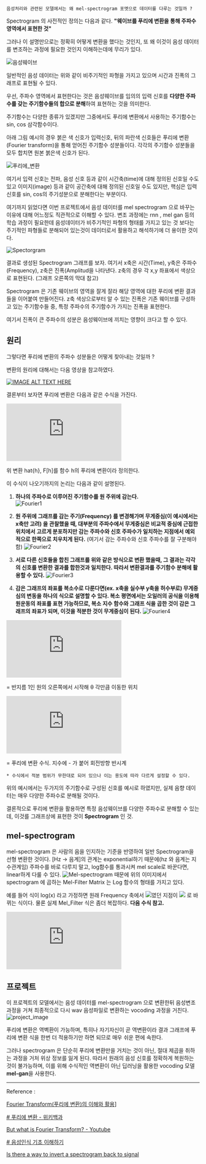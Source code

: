 `음성처리와 관련된 모델에서는 왜 mel-spectrogram 포멧으로 데이터를 다루는 것일까 ?`

Spectrogram 의 사전적인 정의는 다음과 같다.
**"웨이브를 푸리에 변환을 통해 주파수 영역에서 표현한 것"**

그러나 이 설명만으로는 정확히 어떻게 변환을 했다는 것인지, 또 왜 이것이 음성 데이터를 변조하는 과정에 필요한 것인지 이해하는데에 무리가 있다. 

![음성웨이브](https://gitlab.com/hanish3464/voice-conversion/uploads/dd676de0474ca5452990e80db46f5381/Untitled.png)

일반적인 음성 데이터는 위와 같이 비주기적인 파형을 가지고 있으며 시간과 진폭의 그래프로 표현될 수 있다.

우선, 주파수 영역에서 표현한다는 것은 음성웨이브를 임의의 입력 신호를 **다양한 주파수를 갖는 주기함수들의 합으로 분해**하여 표현하는 것을 의미한다. 

주기함수는 다양한 종류가 있겠지만 그중에서도 푸리에 변환에서 사용하는 주기함수는 sin, cos 삼각함수이다.

아래 그림 예시의 경우 붉은 색 신호가 입력신호, 뒤의 파란색 신호들은 푸리에 변환(Fourier transform)을 통해 얻어진 주기함수 성분들이다. 각각의 주기함수 성분들을 모두 합치면 원본 붉은색 신호가 된다.

![푸리에_변환](https://gitlab.com/hanish3464/voice-conversion/uploads/c1060330684d32a91e50b9ce50fb78b7/푸리에_변환.png)

여기서 입력 신호는 전파, 음성 신호 등과 같이 시간축(time)에 대해 정의된 신호일 수도 있고 이미지(image) 등과 같이 공간축에 대해 정의된 신호일 수도 있지만, 핵심은 입력 신호를 sin, cos의 주기성분으로 분해한다는 부분이다.


여기까지 읽었다면 이번 프로젝트에서 음성 데이터를 mel spectrogram 으로 바꾸는 이유에 대해 어느정도 직관적으로 이해할 수 있다. 
변조 과정에는 rnn , mel gan 등의 학습 과정이 필요한데 음성데이터가 비주기적인 파형의 형태를 가지고 있는 것 보다는 주기적인 파형들로 분해되어 있는것이 데이터로서 활용하고 해석하기에 더 용이한 것이다.

![Spectorgram](https://gitlab.com/hanish3464/voice-conversion/uploads/4b4d25112e3827df3746eb2c6675e5b0/Untitled__2_.png)

결과로 생성된 Spectrogram 그래프를 보자. 여기서 x축은 시간(Time), y축은 주파수(Frequency), z축은 진폭(Amplitud을 나타낸다. 
z축의 경우 각 x,y 좌표에서 색상으로 표현된다. (그래프 오른쪽의 막대 참고)

Spectrogram 은 기존 웨이브의 영역을 잘게 잘라 해당 영역에 대한  푸리에 변환 결과들을 이어붙여 만들어진다. z축 색상으로부터 알 수 있는 진폭은 기존 웨이브를 구성하고 있는 주기함수들 중, 특정 주파수의 주기함수가 가지는 진폭을 표현한다.

여기서 진폭이 큰 주파수의 성분은 음성웨이브에 끼치는 영향이 크다고 할 수 있다.

## 원리

그렇다면 푸리에 변환의 주파수 성분들은 어떻게 찾아내는 것일까 ?

변환의 원리에 대해서는 다음 영상을 참고하였다.

[![IMAGE ALT TEXT HERE](https://img.youtube.com/vi/spUNpyF58BY/0.jpg)](https://www.youtube.com/watch?v=spUNpyF58BY)

결론부터 보자면 푸리에 변환은 다음과 같은 수식을 가진다.

![](https://latex.codecogs.com/gif.latex?%5Cdisplaystyle%20%5Chat%7Bh%7D%28t%29%20%3D%20F%5Cleft%5Bh%5Cright%5D%5Cleft%28t%5Cright%29%20%3D%20%5Cint_%7B-%5Cinfty%7D%20%5E%7B%5Cinfty%7D%20e%5E%7B-2%20%5Cpi%20itx%7D%20h%5Cleft%28x%5Cright%29%20%5Cmathrm%7Bd%7Dx)

 위 변환 hat{h}, F[h]를 함수 h의 푸리에 변환이라 정의한다.

이 수식이 나오기까지의 논리는 다음과 같이 설명된다. 

1. **하나의 주파수로 이루어진 주기함수를 원 주위에 감는다.**  
![Fourier1](https://gitlab.com/hanish3464/voice-conversion/uploads/ae56e20ca344d39286223df9498d4404/Fourier1.PNG)
2. **원 주위에 그래프를 감는 주기(Frequency) 를 변경해가며 무게중심(이 예시에서는 x축만 고려) 을 관찰했을 때, 대부분의 주파수에서 무게중심은 비교적 중심에 근접한 위치에서 고르게 분포하지만 감는 주파수와 신호 주파수가 일치하는 지점에서 예외적으로 한쪽으로 치우치게 된다.**
	(여기서 감는 주파수와 신호 주파수를 잘 구분해야 함)
![Fourier2](https://gitlab.com/hanish3464/voice-conversion/uploads/1db8d46aba168e9145aadc7b5c31770f/Fourier2.PNG)

3. **서로 다른 신호들을 합친 그래프를 위와 같은 방식으로 변환 했을때, 그 결과는 각각의 신호를 변환한 결과를 합한것과 일치한다. 따라서 변환결과를 주기함수 분해에 활용할 수 있다.**
![Fourier3](https://gitlab.com/hanish3464/voice-conversion/uploads/e925de9e95411815629fa602668c3fae/Fourier3.PNG)

4. **감은 그래프의 좌표를 복소수로 다룬다면(ex. x축을 실수부 y축을 허수부로) 무게중심의 변동을 하나의 식으로 설명할 수 있다. 복소 평면에서는 오일러의 공식을 이용해 원운동의 좌표를 표현 가능하므로, 복소 지수 함수와 그래프 식을 곱한 것이 감은 그래프의 좌표가 되며, 이것을 적분한 것이 무게중심이 된다.**
![Fourier4](https://gitlab.com/hanish3464/voice-conversion/uploads/280f818920ede1e20ddc770dcbe8c0c6/Fourier4.PNG)

![](https://latex.codecogs.com/gif.latex?%5Coperatorname%20%7Bcis%7D%28%5Ctheta%20%29%3De%5E%7B%7Bi%5Ctheta%20%7D%7D%3D%5Ccos%20%5Ctheta%20&plus;i%5Csin%20%5Ctheta)

= 반지름 1인 원의 오른쪽에서 시작해 θ 각만큼 이동한 위치

![](https://latex.codecogs.com/gif.latex?%5Cdisplaystyle%20%5Chat%7Bh%7D%28t%29%20%3D%20F%5Cleft%5Bh%5Cright%5D%5Cleft%28t%5Cright%29%20%3D%20%5Cint_%7B-%5Cinfty%7D%20%5E%7B%5Cinfty%7D%20e%5E%7B-2%20%5Cpi%20itx%7D%20h%5Cleft%28x%5Cright%29%20%5Cmathrm%7Bd%7Dx)

= 푸리에 변환 수식. 지수에 - 가 붙어 회전방향 반시계

	* 수식에서 적분 범위가 무한대로 되어 있으나 이는 용도에 따라 다르게 설정할 수 있다.

위의 예시에서는 두가지의 주기함수로 구성된 신호를 예시로 하였지만, 실제 음향 데이터는 매우 다양한 주파수로 분해될 것이다.

결론적으로 푸리에 변환을 활용하면 특정 음성웨이브를 다양한 주파수로 분해할 수 있는데, 이것를 그래프상에 표현한 것이 **Spectrogram** 인 것.

## mel-spectrogram
mel-spectrogram 은 사람의 음을 인지하는 기준을 반영하여 일반 Spectrogram을 선형 변환한 것이다. [Hz -> 음계]의 관계는 exponential하기 때문에(hz 와 음계는 지수관계임)  주파수를 바로 다루지 말고, log함수를 통과시켜 mel scale로 바꾼다면, linear하게 다룰 수 있다.
![Mel-spectrogram](https://gitlab.com/hanish3464/voice-conversion/uploads/0b8f6784f95c2ce58d125fe3237c4bfa/Untitled__3_.png)
때문에 위의 이미지에서 spectrogram 에 곱하는 Mel-Filter Matrix 는 Log 함수의 형태를 가지고 있다. 

예를 들어 식이 log(x) 라고 가정하면 원래 Frequency 축에서 <img src="https://latex.codecogs.com/svg.latex?e^a" />였던 지점이 <img src="https://latex.codecogs.com/svg.latex?a" /> 로 바뀌는 식이다. 
물론 실제 Mel_Filter 식은 좀더 복잡하다. 
**다음 수식 참고.**

![](https://latex.codecogs.com/gif.latex?Mel%28f%29%3D2595%5Clog%281&plus;%5Cfrac%7Bf%7D%7B700%7D%29)

## 프로젝트
이 프로젝트의 모델에서는 음성 데이터를 mel-spectrogram 으로 변환한뒤 음성변조 과정을 거쳐 최종적으로 다시 wav 음성파일로 변환하는 vocoding 과정을 거친다.
![project_image](https://gitlab.com/hanish3464/voice-conversion/uploads/19c5ce0675fe961e88545406a1c772a2/project_image.PNG)

푸리에 변환은 역벽환이 가능하며, 특히나 자기자신이 곧 역변환이라 결과 그래프에 푸리에 변환 식을 한번 더 적용하기만 하면 되므로 매우 쉬운 편에 속한다.

그러나 spectrogram 은 단순히 푸리에 변환만을 거치는 것이 아닌, 절대 제곱을 취하는 과정을 거처 위상 정보를 잃게 된다.
따라서 원래의 음성 신호를 정확하게 복원하는 것이 불가능하며, 이를 위해 수식적인 역변환이 아닌 딥러닝을 활용한 vocoding 모델 **mel-gan**을 사용한다.

--------------
Reference :

[Fourier Transform(푸리에 변환)의 이해와 활용](https://darkpgmr.tistory.com/171)]

[# 푸리에 변환 - 위키백과](https://ko.wikipedia.org/wiki/%ED%91%B8%EB%A6%AC%EC%97%90_%EB%B3%80%ED%99%98)

[But what is Fourier Transform? - Youtube](https://www.youtube.com/watch?v=spUNpyF58BY&feature=emb_logo)

[# 음성인식 기초 이해하기](https://newsight.tistory.com/294)

[Is there a way to invert a spectrogram back to signal](https://stackoverflow.com/questions/58409556/is-there-a-way-to-invert-a-spectrogram-back-to-signal)
